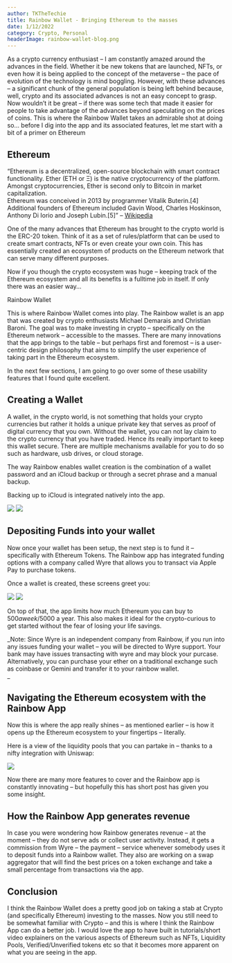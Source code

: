 ```yaml
---
author: TKTheTechie
title: Rainbow Wallet - Bringing Ethereum to the masses
date: 1/12/2022
category: Crypto, Personal
headerImage: rainbow-wallet-blog.png
---
```




As a crypto currency enthusiast – I am constantly amazed around the advances in the field. Whether it be new tokens that are launched, NFTs, or even how it is being applied to the concept of the metaverse – the pace of evolution of the technology is mind boggling. However, with these advances – a significant chunk of the general population is being left behind because, well, crypto and its associated advances is not an easy concept to grasp. Now wouldn’t it be great – if there was some tech that made it easier for people to take advantage of the advances beyond speculating on the prices of coins. This is where the Rainbow Wallet takes an admirable shot at doing so… before I dig into the app and its associated features, let me start with a bit of a primer on Ethereum

## Ethereum

“Ethereum is a decentralized, open-source blockchain with smart contract functionality. Ether (ETH or Ξ) is the native cryptocurrency of the platform. Amongst cryptocurrencies, Ether is second only to Bitcoin in market capitalization.  
Ethereum was conceived in 2013 by programmer Vitalik Buterin.\[4\] Additional founders of Ethereum included Gavin Wood, Charles Hoskinson, Anthony Di Iorio and Joseph Lubin.\[5\]” – [Wikipedia](https://en.wikipedia.org/wiki/Ethereum)

One of the many advances that Ethereum has brought to the crypto world is the ERC-20 token. Think of it as a set of rules/platform that can be used to create smart contracts, NFTs or even create your own coin. This has essentially created an ecosystem of products on the Ethereum network that can serve many different purposes.

Now if you though the crypto ecosystem was huge – keeping track of the Ethereum ecosystem and all its benefits is a fulltime job in itself. If only there was an easier way…  
  
Rainbow Wallet

This is where Rainbow Wallet comes into play. The Rainbow wallet is an app that was created by crypto enthusiasts Michael Demarais and Christian Baroni. The goal was to make investing in crypto – specifically on the Ethereum network – accessible to the masses. There are many innovations that the app brings to the table – but perhaps first and foremost – is a user-centric design philosophy that aims to simplify the user experience of taking part in the Ethereum ecosystem.

In the next few sections, I am going to go over some of these usability features that I found quite excellent.  
  

## Creating a Wallet  

A wallet, in the crypto world, is not something that holds your crypto currencies but rather it holds a unique private key that serves as proof of digital currency that you own. Without the wallet, you can not lay claim to the crypto currency that you have traded. Hence its really important to keep this wallet secure. There are multiple mechanisms available for you to do so such as hardware, usb drives, or cloud storage.

The way Rainbow enables wallet creation is the combination of a wallet password and an iCloud backup or through a secret phrase and a manual backup.

Backing up to iCloud is integrated natively into the app.  
  

![](../images/blog/rainbow-wallet-1.png) ![](../images/blog/rainbow-wallet-2.png)

  
  

## Depositing Funds into your wallet

Now once your wallet has been setup, the next step is to fund it – specifically with Ethereum Tokens. The Rainbow app has integrated funding options with a company called Wyre that allows you to transact via Apple Pay to purchase tokens.

Once a wallet is created, these screens greet you:  

![](../images/blog/IMG_49354DD2F574-1-scaled.jpeg) ![](../images/blog/IMG_0E952ECACCB4-1-scaled.jpeg)

On top of that, the app limits how much Ethereum you can buy to $500 a week/$5000 a year. This also makes it ideal for the crypto-curious to get started without the fear of losing your life savings.

_Note: Since Wyre is an independent company from Rainbow, if you run into any issues funding your wallet – you will be directed to Wyre support. Your bank may have issues transacting with wyre and may block your purcase. Alternatively, you can purchase your ether on a traditional exchange such as coinbase or Gemini and transfer it to your rainbow wallet.  
_  

## Navigating the Ethereum ecosystem with the Rainbow App

Now this is where the app really shines – as mentioned earlier – is how it opens up the Ethereum ecosystem to your fingertips – literally.  
  
Here is a view of the liquidity pools that you can partake in – thanks to a nifty integration with Uniswap:

  

![](../images/blog/IMG_903C632AB9F0-1-scaled.jpeg)

  
  

Now there are many more features to cover and the Rainbow app is constantly innovating – but hopefully this has short post has given you some insight.

## How the Rainbow App generates revenue

In case you were wondering how Rainbow generates revenue – at the moment – they do not serve ads or collect user activity. Instead, it gets a commission from Wyre – the payment – service whenever somebody uses it to deposit funds into a Rainbow wallet. They also are working on a swap aggregator that will find the best prices on a token exchange and take a small percentage from transactions via the app.

## Conclusion  
I think the Rainbow Wallet does a pretty good job on taking a stab at Crypto (and specifically Ethereum) investing to the masses. Now you still need to be somewhat familiar with Crypto – and this is where I think the Rainbow App can do a better job. I would love the app to have built in tutorials/short video explainers on the various aspects of Ethereum such as NFTs, Liquidity Pools, Verified/Unverified tokens etc so that it becomes more apparent on what you are seeing in the app.

